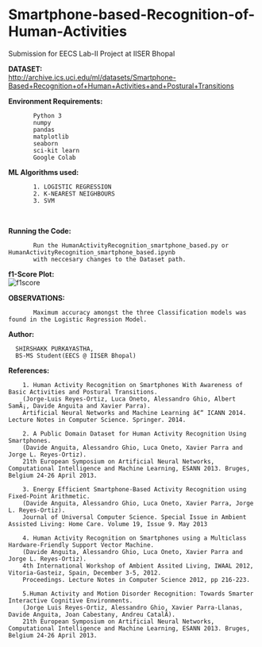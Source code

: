 # Smartphone-based-Recognition-of-Human-Activities
Submission for EECS Lab-II Project at IISER Bhopal


**DATASET:** <br />http://archive.ics.uci.edu/ml/datasets/Smartphone-Based+Recognition+of+Human+Activities+and+Postural+Transitions
           
**Environment Requirements:**
           
           Python 3
           numpy
           pandas
           matplotlib
           seaborn
           sci-kit learn
           Google Colab


**ML Algorithms used:**

           1. LOGISTIC REGRESSION
           2. K-NEAREST NEIGHBOURS
           3. SVM

<br />

**Running the Code:**

           Run the HumanActivityRecognition_smartphone_based.py or HumanActivityRecognition_smartphone_based.ipynb 
           with neccesary changes to the Dataset path.

**f1-Score Plot:** <br />
![f1score](https://user-images.githubusercontent.com/32801148/114625367-c60f8000-9ccf-11eb-92dc-84ca29e24dd2.png)


**OBSERVATIONS:**

           Maximum accuracy amongst the three Classification models was found in the Logistic Regression Model.

**Author:**

      SHIRSHAKK PURKAYASTHA, 
      BS-MS Student(EECS @ IISER Bhopal)
**References:**
        
        1. Human Activity Recognition on Smartphones With Awareness of Basic Activities and Postural Transitions.
        (Jorge-Luis Reyes-Ortiz, Luca Oneto, Alessandro Ghio, Albert SamÃ¡, Davide Anguita and Xavier Parra). 
        Artificial Neural Networks and Machine Learning â€“ ICANN 2014. Lecture Notes in Computer Science. Springer. 2014. 
        
        2. A Public Domain Dataset for Human Activity Recognition Using Smartphones.
        (Davide Anguita, Alessandro Ghio, Luca Oneto, Xavier Parra and Jorge L. Reyes-Ortiz). 
        21th European Symposium on Artificial Neural Networks, Computational Intelligence and Machine Learning, ESANN 2013. Bruges, Belgium 24-26 April 2013.
        
        3. Energy Efficient Smartphone-Based Activity Recognition using Fixed-Point Arithmetic.
        (Davide Anguita, Alessandro Ghio, Luca Oneto, Xavier Parra, Jorge L. Reyes-Ortiz). 
        Journal of Universal Computer Science. Special Issue in Ambient Assisted Living: Home Care. Volume 19, Issue 9. May 2013
        
        4. Human Activity Recognition on Smartphones using a Multiclass Hardware-Friendly Support Vector Machine.
        (Davide Anguita, Alessandro Ghio, Luca Oneto, Xavier Parra and Jorge L. Reyes-Ortiz). 
        4th International Workshop of Ambient Assited Living, IWAAL 2012, Vitoria-Gasteiz, Spain, December 3-5, 2012. 
        Proceedings. Lecture Notes in Computer Science 2012, pp 216-223.
        
        5.Human Activity and Motion Disorder Recognition: Towards Smarter Interactive Cognitive Environments.
        (Jorge Luis Reyes-Ortiz, Alessandro Ghio, Xavier Parra-Llanas, Davide Anguita, Joan Cabestany, Andreu CatalÃ). 
        21th European Symposium on Artificial Neural Networks, Computational Intelligence and Machine Learning, ESANN 2013. Bruges, Belgium 24-26 April 2013. 


